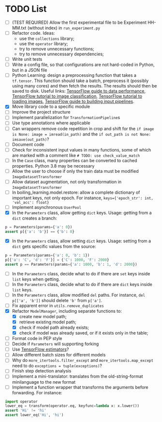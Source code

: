 # TODO List

- [ ] (TEST REQUIRED) Allow the first experimental file to be Experiment HH-MM.txt (without index) in `run_experiment.py`
- [ ] Refactor code. Ideas:
  - use the `collections` library;
  - use the `operator` library;
  - try to remove unnecessary functions;
  - try to remove unnecessary dependencies;
- [ ] Write unit tests
- [ ] Write a config file, so that configurations are not hard-coded in Python, but in a JSON file
- [ ] Python Learning: design a preprocessing function that takes a `tf.tensor`. This function should take a batch, preprocess it (possibly using many cores) and then fetch the results. The results should then be saved to disk. Useful links: [TensorFlow guide to data performance](https://www.tensorflow.org/guide/data_performance), [TensorFlow tutorial to image classification](https://www.tensorflow.org/tutorials/images/classification), [TensorFlow tutorial to loading images](https://www.tensorflow.org/tutorials/load_data/images), [TensorFlow guide to building input pipelines](https://www.tensorflow.org/guide/data).
- [x] Move library code to a specific module
- [ ] Improve the project structure
- [ ] Implement parallelization for `TransformationPipeline`s
- [ ] Use type annotations where applicable
- [ ] Can wrappers remove code repetition in crop and shift for the `if image is None: image = imread(in_path)` and the `if out_path is not None: imsave(out_path)`?
- [ ] Document code
- [ ] Check for inconsistent input values in many functions, some of which are marked with a comment like `# TODO: use check_value_match`
- [ ] In the `Case` class, many properties can be converted to cached properties. Python 3.8 may be necessary
- [ ] Allow the user to choose if only the train data must be modified `ImageDatasetTransformer`
- [ ] Allow dataset augmentation, not only transformation in `ImageDatasetTransformer`
- [ ] In boiling_learning.model.restore: allow a complete dictionary of important keys, not only epoch. For instance, `keys={'epoch_str': int, 'val_acc': float}`
- [ ] Implement asynchronous `UserPool`
- [x] In the `Parameters` class, allow getting `dict` keys. Usage: getting from a `dict` creates a branch:

```python
p = Parameters(params={'a': 0})
assert p[{'a': 'b'}] == {'b': 0}
```

- [x] In the `Parameters` class, allow setting `dict` keys. Usage: setting from a `dict` gets specific values from the source:

```python
p = Parameters(params={'a': 0, 'b': 1})
p[{'a': 'C', 'd': 'F'}] = {'C': 1000, 'F': 2000}
assert p == Parameters(params={'a': 1000, 'b': 1, 'd': 2000})
```

- [ ] In the `Parameters` class, decide what to do if there are `set` keys inside `list` keys when getting.
- [ ] In the `Parameters` class, decide what to do if there are `dict` keys inside `list` keys.
- [ ] In the `Parameters` class, allow modified `del` paths. For instance, `del p[['a', 'b']]` should delete `'b'` from `p['a']`.
- [ ] Fix apparent error in `utils.remove_duplicates`
- [x] Refactor `ModelManager`, including separate functions to:
  - [x] create new model path;
  - [x] retrieve existing model path;
  - [x] check if model path already exists;
  - [x] check if model was already saved, or if it exists only in the table;
- [ ] Format code in PEP style
- [ ] Decide if `Parameters` will supporting forking
- [ ] Use [TensorFlow estimators](https://www.tensorflow.org/guide/estimator)?
- [ ] Allow different batch sizes for different models
- [ ] Why do `more_itertools.filter_except` and `more_itertools.map_except` need to do `exceptions = tuple(exceptions)`?
- [ ] Finish step detection analysis
- [ ] Implement a mini-translator: translates from the old-string-format minilanguage to the new format
- [ ] Implement a function wrapper that transforms the arguments before forwarding. For instance: 

```python
import operator
lower_eq = transform(operator.eq, keyfunc=lambda x: x.lower())
assert 'Hi' != 'hi'
assert lower_eq('Hi', 'hi')
```
